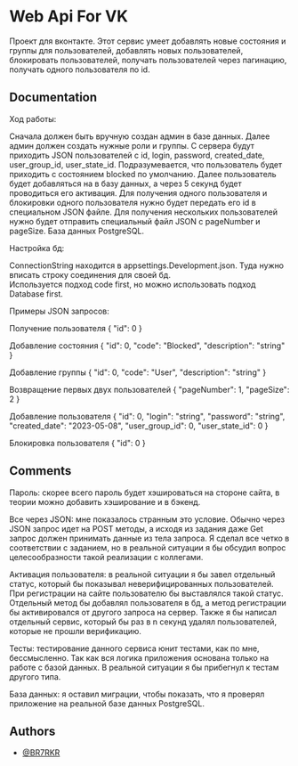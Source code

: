 
# Web Api For VK

Проект для вконтакте. Этот сервис умеет добавлять новые состояния и группы для пользователей, добавлять новых пользователей, блокировать пользователей, получать пользователей через пагинацию, получать одного пользователя по id.




## Documentation


Ход работы:

Сначала должен быть вручную создан админ в базе данных. Далее админ должен создать нужные роли и группы. С сервера будут приходить JSON пользователей с id, login, password, created_date,  user_group_id, user_state_id. Подразумевается, что пользователь будет приходить с состоянием blocked по умолчанию. Далее пользователь будет добавляться на в базу данных, а через 5 секунд будет проводиться его активация. Для получения одного пользователя и блокировки одного пользователя нужно будет передать его id в специальном JSON файле. Для получения нескольких пользователей нужно будет отправить специальный файл JSON с pageNumber и pageSize. База данных PostgreSQL.

Настройка бд:

ConnectionString находится в appsettings.Development.json. Туда нужно вписать строку соединения для своей бд.  
Используется подход code first, но можно использовать подход Database first.

Примеры JSON запросов:

Получение пользователя {
  "id": 0
}

Добавление состояния {
  "id": 0,
  "code": "Blocked",
  "description": "string"
}

Добавление группы {
  "id": 0,
  "code": "User",
  "description": "string"
}

Возвращение первых двух пользователей {
  "pageNumber": 1,
  "pageSize": 2
}

Добавление пользователя {
  "id": 0,
  "login": "string",
  "password": "string",
  "created_date": "2023-05-08",
  "user_group_id": 0,
  "user_state_id": 0
}

Блокировка пользователя {
  "id": 0
}

## Comments

Пароль: скорее всего пароль будет хэшироваться на стороне сайта, в теории можно добавить хэширование и в бэкенд.


Все через JSON: мне показалось странным это условие. Обычно через JSON запрос идет на POST методы, а исходя из задания даже Get запрос должен принимать данные из тела запроса. Я сделал все четко в соответствии с заданием, но в реальной ситуации я бы обсудил вопрос целесообразности такой реализации с коллегами.


Активация пользователя: в реальной ситуации я бы завел отдельный статус, который бы показывал неверифицированных пользователей. При регистрации на сайте пользователю бы выставлялся такой статус. Отдельный метод бы добавлял пользователя в бд, а метод регистрации бы активировался от другого запроса на сервер. Также я бы написал отдельный сервис, который бы раз в n секунд удалял пользователей, которые не прошли верификацию.


Тесты: тестирование данного сервиса юнит тестами, как по мне, бессмысленно. Так как вся логика приложения основана только на работе с базой данных. В реальной ситуации я бы прибегнул к тестам другого типа.


База данных: я оставил миграции, чтобы показать, что я проверял приложение на реальной базе данных PostgreSQL.
## Authors

- [@BR7RKR](https://github.com/BR7RKR)

